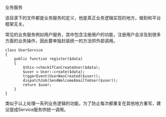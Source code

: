 业务服务

该目录下的文件都是业务服务的定义，他是真正业务逻辑实现的地方，做到和平台框架无关。

常见的业务服务例如用户服务，其中包含注册用户的功能，注册用户会涉及到很多方面的业务操作，因此要单独封装统一的方法供外部调用。

```
class UserService
{
    public function register($data)
    {
        $this->checkIfCanCreateUser($data);
        $user = User::create($data);
        trggerEvent(UserWasCreated($user));
        dispatchJob(SendWelcomeEmailToUser($user));
        return $user;
    }
}

```
类似于以上处理一系列业务逻辑的功能，为了防止每次都重复在其他地方重写，建议提成Service服务供统一调用。